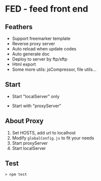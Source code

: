 FED - feed front end
====================

## Feathers

* Support freemarker template
* Reverse proxy server
* Auto reload when update codes
* Auto generate doc
* Deploy to server by ftp/sftp
* Html export
* Some more utils: jsCompressor, file utils...

## Start

* Start "localServer" only

* Start with "proxyServer"

## About Proxy

1. Set HOSTS, add url to localhost
2. Modify `globalConfig.js` to fit your needs
3. Start proxyServer
4. Start localServer

## Test

	> npm test

